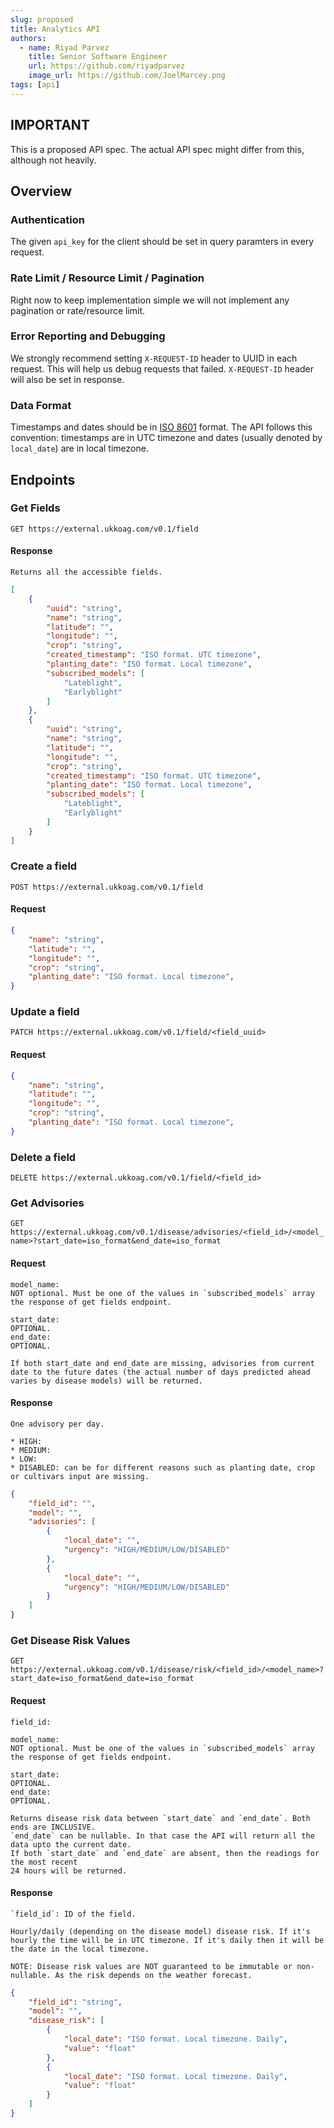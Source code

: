 ```yaml
---
slug: proposed
title: Analytics API
authors:
  - name: Riyad Parvez
    title: Senior Software Engineer
    url: https://github.com/riyadparvez
    image_url: https://github.com/JoelMarcey.png
tags: [api]
---
```


## IMPORTANT

This is a proposed API spec. The actual API spec might differ from this, although not heavily.


## Overview

### Authentication

The given `api_key` for the client should be set in query paramters in every request.


### Rate Limit / Resource Limit / Pagination

Right now to keep implementation simple we will not implement any pagination or rate/resource limit.


### Error Reporting and Debugging

We strongly recommend setting `X-REQUEST-ID` header to UUID in each request. This will help us debug requests that failed. `X-REQUEST-ID` header will also be set in response.


### Data Format

Timestamps and dates should be in [ISO 8601](https://en.wikipedia.org/wiki/ISO_8601) format.
The API follows this convention: timestamps are in UTC timezone and dates (usually denoted by `local_date`) are in local timezone.


## Endpoints


### Get Fields

`GET https://external.ukkoag.com/v0.1/field`


#### Response
```
Returns all the accessible fields.
```

```json
[   
    {
        "uuid": "string",
        "name": "string",
        "latitude": "",
        "longitude": "",
        "crop": "string",
        "created_timestamp": "ISO format. UTC timezone",
        "planting_date": "ISO format. Local timezone",
        "subscribed_models": [
            "Lateblight",
            "Earlyblight"
        ]
    },
    {
        "uuid": "string",
        "name": "string",
        "latitude": "",
        "longitude": "",
        "crop": "string",
        "created_timestamp": "ISO format. UTC timezone",
        "planting_date": "ISO format. Local timezone",
        "subscribed_models": [
            "Lateblight",
            "Earlyblight"
        ]
    }
]
```


### Create a field

`POST https://external.ukkoag.com/v0.1/field`


#### Request
```json
{
    "name": "string",
    "latitude": "",
    "longitude": "",
    "crop": "string",
    "planting_date": "ISO format. Local timezone",
}
```

### Update a field

`PATCH https://external.ukkoag.com/v0.1/field/<field_uuid>`


#### Request
```json
{
    "name": "string",
    "latitude": "",
    "longitude": "",
    "crop": "string",
    "planting_date": "ISO format. Local timezone",
}
```

### Delete a field

`DELETE https://external.ukkoag.com/v0.1/field/<field_id>`



### Get Advisories

`GET https://external.ukkoag.com/v0.1/disease/advisories/<field_id>/<model_name>?start_date=iso_format&end_date=iso_format`

#### Request
```
model_name:
NOT optional. Must be one of the values in `subscribed_models` array the response of get fields endpoint.

start_date:
OPTIONAL.
end_date:
OPTIONAL.

If both start_date and end_date are missing, advisories from current date to the future dates (the actual number of days predicted ahead varies by disease models) will be returned.
```

#### Response
```
One advisory per day.

* HIGH: 
* MEDIUM: 
* LOW: 
* DISABLED: can be for different reasons such as planting date, crop or cultivars input are missing.
```

```json
{
    "field_id": "",
    "model": "",
    "advisories": [
        {
            "local_date": "",
            "urgency": "HIGH/MEDIUM/LOW/DISABLED"
        },
        {
            "local_date": "",
            "urgency": "HIGH/MEDIUM/LOW/DISABLED"
        }
    ]
}
```

### Get Disease Risk Values

`GET https://external.ukkoag.com/v0.1/disease/risk/<field_id>/<model_name>?start_date=iso_format&end_date=iso_format`

#### Request
```
field_id: 

model_name:
NOT optional. Must be one of the values in `subscribed_models` array the response of get fields endpoint.

start_date:
OPTIONAL.
end_date:
OPTIONAL.

Returns disease risk data between `start_date` and `end_date`. Both ends are INCLUSIVE.
`end_date` can be nullable. In that case the API will return all the data upto the current date.
If both `start_date` and `end_date` are absent, then the readings for the most recent
24 hours will be returned.
```

#### Response
```
`field_id`: ID of the field.

Hourly/daily (depending on the disease model) disease risk. If it's hourly the time will be in UTC timezone. If it's daily then it will be the date in the local timezone.

NOTE: Disease risk values are NOT guaranteed to be immutable or non-nullable. As the risk depends on the weather forecast.
```

```json
{
    "field_id": "string",
    "model": "",   
    "disease_risk": [
        {
            "local_date": "ISO format. Local timezone. Daily",
            "value": "float"
        },
        {
            "local_date": "ISO format. Local timezone. Daily",
            "value": "float"
        }
    ]
}
```
